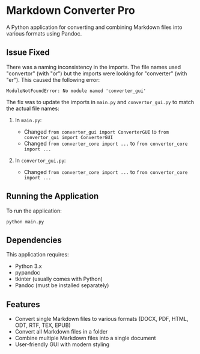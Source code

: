 # Markdown Converter Pro

A Python application for converting and combining Markdown files into various formats using Pandoc.

## Issue Fixed

There was a naming inconsistency in the imports. The file names used "convertor" (with "or") but the imports were looking for "converter" (with "er"). This caused the following error:

```
ModuleNotFoundError: No module named 'converter_gui'
```

The fix was to update the imports in `main.py` and `convertor_gui.py` to match the actual file names:

1. In `main.py`:
   - Changed `from converter_gui import ConverterGUI` to `from convertor_gui import ConverterGUI`
   - Changed `from converter_core import ...` to `from convertor_core import ...`

2. In `convertor_gui.py`:
   - Changed `from converter_core import ...` to `from convertor_core import ...`

## Running the Application

To run the application:

```
python main.py
```

## Dependencies

This application requires:
- Python 3.x
- pypandoc
- tkinter (usually comes with Python)
- Pandoc (must be installed separately)

## Features

- Convert single Markdown files to various formats (DOCX, PDF, HTML, ODT, RTF, TEX, EPUB)
- Convert all Markdown files in a folder
- Combine multiple Markdown files into a single document
- User-friendly GUI with modern styling
